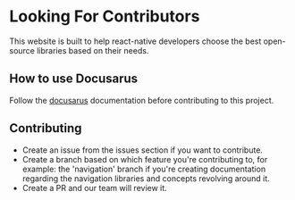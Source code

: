 # Looking For Contributors

This website is built to help react-native developers choose the best open-source libraries based on their needs.

## How to use Docusarus

Follow the  [docusarus](https://docusaurus.io/docs) documentation before contributing to this project.  

## Contributing

 - Create an issue from the issues section if you want to contribute.
 -  Create a branch based on which feature you're contributing to, for example: the 'navigation' branch if you're creating documentation regarding the navigation libraries and concepts revolving around it.
 - Create a PR and our team will review it.
   


